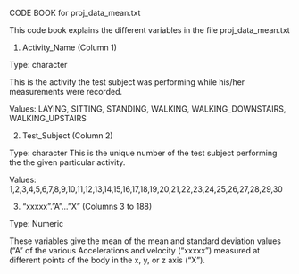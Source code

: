 CODE BOOK for proj_data_mean.txt

This code book explains the different variables in the file proj_data_mean.txt

1)	Activity_Name 
(Column 1)

Type: character

This is the activity the test subject was performing while his/her measurements were recorded.

Values: LAYING, SITTING, STANDING, WALKING, WALKING_DOWNSTAIRS, WALKING_UPSTAIRS

2)	Test_Subject
(Column 2)

Type: character
This is the unique number of the test subject performing the the given particular activity.

Values: 1,2,3,4,5,6,7,8,9,10,11,12,13,14,15,16,17,18,19,20,21,22,23,24,25,26,27,28,29,30

3)	“xxxxx”.”A”...”X”
(Columns 3 to 188)

Type: Numeric

These variables give the mean of the mean and standard deviation values (“A” of the various Accelerations and velocity (“xxxxx”) measured at different points of the body in the x, y, or z axis (“X”). 


